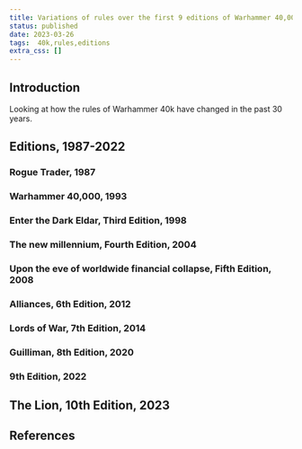 ```yaml
---
title: Variations of rules over the first 9 editions of Warhammer 40,0000
status: published
date: 2023-03-26
tags:  40k,rules,editions 
extra_css: []
---
```

## Introduction

Looking at how the rules of Warhammer 40k have changed in the past 30 years.

## Editions, 1987-2022
### Rogue Trader, 1987
### Warhammer 40,000, 1993
### Enter the Dark Eldar, Third Edition, 1998
### The new millennium, Fourth Edition, 2004
### Upon the eve of worldwide financial collapse, Fifth Edition, 2008
### Alliances, 6th Edition, 2012
### Lords of War, 7th Edition, 2014
### Guilliman, 8th Edition, 2020
### 9th Edition, 2022

## The Lion, 10th Edition, 2023
## References
